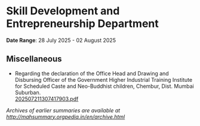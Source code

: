 # Skill Development and Entrepreneurship Department

**Date Range**: 28 July 2025 - 02 August 2025


## Miscellaneous
- Regarding the declaration of the Office Head and Drawing and Disbursing Officer of the Government Higher Industrial Training Institute for Scheduled Caste and Neo-Buddhist children, Chembur, Dist. Mumbai Suburban.\
  [202507211307417903.pdf](https://gr.maharashtra.gov.in/Site/Upload/Government%20Resolutions/English/202507211307417903.pdf)


*Archives of earlier summaries are available at http://mahsummary.orgpedia.in/en/archive.html*